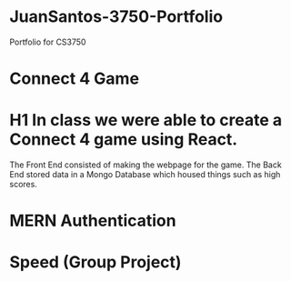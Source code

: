 # JuanSantos-3750-Portfolio
Portfolio for CS3750

# Connect 4 Game
# H1 In class we were able to create a Connect 4 game using **React**. 
The Front End consisted of making the webpage for the game. 
The Back End stored data in a Mongo Database which housed things such as high scores. 


# MERN Authentication


# Speed (Group Project)
